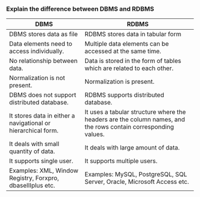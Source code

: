 ### Explain the difference between DBMS and RDBMS

|DBMS|RDBMS|
| -------- |-------- |
|DBMS stores data as file|RDBMS stores data in tabular form|
|Data elements need to access individually.|Multiple data elements can be accessed at the same time.|
|No relationship between data.	|Data is stored in the form of tables which are related to each other.|
|Normalization is not present.|Normalization is present.|
|DBMS does not support distributed database.|RDBMS supports distributed database.|
|It stores data in either a navigational or hierarchical form.|It uses a tabular structure where the headers are the column names, and the rows contain corresponding values.|
|It deals with small quantity of data.|It deals with large amount of data.|
|It supports single user.	|It supports multiple users.|
|Examples: XML, Window Registry, Forxpro, dbaseIIIplus etc.|Examples: MySQL, PostgreSQL, SQL Server, Oracle, Microsoft Access etc.|